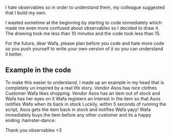 I hate observables so in order to understand them, my colleague suggested that I build my own. 

I wasted sometime at the beginning by starting to code immediately which made me even more confused about observables so I decided to draw it. The drawing took me less than 10 minutes and the code took less than 15. 

For the future, dear Wafa, please plan before you code and hate more code so you push yourself to write your own version of it so you can understand it better. 

## Example in the code
To make this easier to understand, I made up an example in my head that is completely un inspired by a real life story.
Vendor Asos has nice clothes
Customer Wafa likes shopping.
Vendor Asos has an item out of stock and Wafa has her eyes on it
Wafa registers an interest in the item so that Asos notifies Wafa when its back in stock
Luckily, within 5 seconds of running the script, Asos gets the item back in stock and notifies Wafa yayy!
Wafa immediately buys the item before any other customer and its a happy ending :hamster-dance:

Thank you observables <3